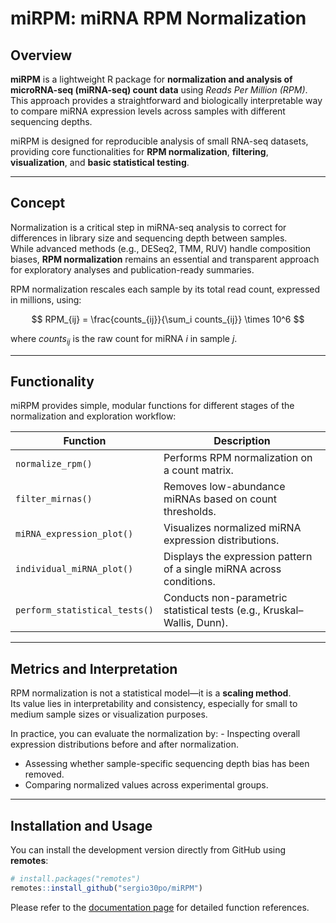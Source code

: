 miRPM: miRNA RPM Normalization
================

## Overview

**miRPM** is a lightweight R package for **normalization and analysis of
microRNA-seq (miRNA-seq) count data** using *Reads Per Million (RPM)*.  
This approach provides a straightforward and biologically interpretable
way to compare miRNA expression levels across samples with different
sequencing depths.

miRPM is designed for reproducible analysis of small RNA-seq datasets,
providing core functionalities for **RPM normalization**, **filtering**,
**visualization**, and **basic statistical testing**.

------------------------------------------------------------------------

## Concept

Normalization is a critical step in miRNA-seq analysis to correct for
differences in library size and sequencing depth between samples.  
While advanced methods (e.g., DESeq2, TMM, RUV) handle composition
biases, **RPM normalization** remains an essential and transparent
approach for exploratory analyses and publication-ready summaries.

RPM normalization rescales each sample by its total read count,
expressed in millions, using:

$$
RPM_{ij} = \frac{counts_{ij}}{\sum_i counts_{ij}} \times 10^6
$$

where $counts_{ij}$ is the raw count for miRNA *i* in sample *j*.

------------------------------------------------------------------------

## Functionality

miRPM provides simple, modular functions for different stages of the
normalization and exploration workflow:

| Function | Description |
|----|----|
| `normalize_rpm()` | Performs RPM normalization on a count matrix. |
| `filter_mirnas()` | Removes low-abundance miRNAs based on count thresholds. |
| `miRNA_expression_plot()` | Visualizes normalized miRNA expression distributions. |
| `individual_miRNA_plot()` | Displays the expression pattern of a single miRNA across conditions. |
| `perform_statistical_tests()` | Conducts non-parametric statistical tests (e.g., Kruskal–Wallis, Dunn). |

------------------------------------------------------------------------

## Metrics and Interpretation

RPM normalization is not a statistical model—it is a **scaling
method**.  
Its value lies in interpretability and consistency, especially for small
to medium sample sizes or visualization purposes.

In practice, you can evaluate the normalization by: - Inspecting overall
expression distributions before and after normalization.  
- Assessing whether sample-specific sequencing depth bias has been
removed.  
- Comparing normalized values across experimental groups.

------------------------------------------------------------------------

## Installation and Usage

You can install the development version directly from GitHub using
**remotes**:

``` r
# install.packages("remotes")
remotes::install_github("sergio30po/miRPM")
```

Please refer to the [documentation page](https://sergio30po.github.io/miRPM)
for detailed function references.
